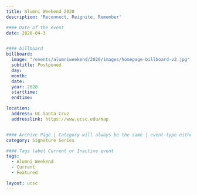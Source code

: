 ```yaml
---
title: Alumni Weekend 2020
description: 'Reconnect, Reignite, Remember'

#### Date of the event
date: 2020-04-3


#### billboard
billboard:
  image: "/events/alumniweekend/2020/images/homepage-billboard-v2.jpg"
  subtitle: Postponed
  day: 
  month: 
  date: 
  year: 2020
  starttime:
  endtime:

location:
  address: UC Santa Cruz
  addresslink: https://www.ucsc.edu/map


#### Archive Page | Category will always be the same | event-type either Signature Event, Notable Event, Lecture Series
category: Signature Series

#### Tags label Current or Inactive event
tags:
  - Alumni Weekend
  - Current
  - Featured

layout: ucsc
---
```

